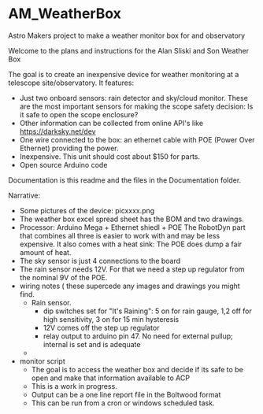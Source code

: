 # AM_WeatherBox
Astro Makers project to make a weather monitor box for and observatory


Welcome to the plans and instructions for the Alan Sliski and Son Weather Box

The goal is to create an inexpensive device for weather monitoring at a telescope site/observatory. It features:
  - Just two onboard sensors: rain detector and sky/cloud monitor. These are the most important sensors for making 
    the scope safety decision: Is it safe to open the scope enclosure? 
  - Other information can be collected from online API's like https://darksky.net/dev
  - One wire connected to the box: an ethernet cable with POE (Power Over Ethernet) providing the power.
  - Inexpensive. This unit should cost about $150 for parts.
  - Open source Arduino code

Documentation is this readme and the files in the Documentation folder.

Narrative:
- Some pictures of the device: picxxxx.png
- The weather box excel spread sheet has the BOM and two drawings.
- Processor: Arduino Mega + Ethernet shiedl + POE
    The RobotDyn part that combines all three is easier to work with and may be less expensive.
    It also comes with a heat sink: The POE does dump a fair amount of heat.
- The sky sensor is just 4 connections to the board
- The rain sensor needs 12V. For that we need a step up regulator from the nominal 9V of the POE.
- wiring notes ( these supercede any images and drawings you might find.
   - Rain sensor. 
       - dip switches set for "It's Raining":  5 on for rain gauge, 1,2 off for high sensitivity, 3 on for 15 min hysteresis
       - 12V comes off the step up regulator
       - relay output to arduino pin 47. No need for external pullup; internal is set and is adequate
   -
- monitor script
   - The goal is to access the weather box and decide if its safe to be open and make that information available to ACP
   - This is a work in progress. 
   - Output can be a one line report file in the Boltwood format
   - This can be run from a cron or windows scheduled task.
   
       

 


    
 

